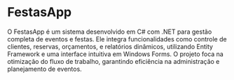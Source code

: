# FestasApp
O FestasApp é um sistema desenvolvido em C# com .NET para gestão completa de eventos e festas. 
Ele integra funcionalidades como controle de clientes, reservas, orçamentos, e relatórios dinâmicos, 
utilizando Entity Framework e uma interface intuitiva em Windows Forms. 
O projeto foca na otimização do fluxo de trabalho, garantindo eficiência na administração e planejamento de eventos.
